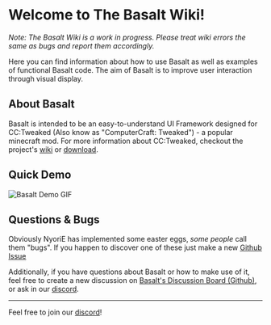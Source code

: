 # Welcome to The Basalt Wiki!

*Note: The Basalt Wiki is a work in progress. Please treat wiki errors the same as bugs and report them accordingly.*

Here you can find information about how to use Basalt as well as examples of functional Basalt code. The aim of Basalt is to improve user interaction through visual display.

## About Basalt

Basalt is intended to be an easy-to-understand UI Framework designed for CC:Tweaked (Also know as "ComputerCraft: Tweaked") - a popular minecraft mod. For more information about CC:Tweaked, checkout the project's [wiki](https://tweaked.cc/) or [download](https://modrinth.com/mod/cc-tweaked).

## Quick Demo

![Basalt Demo GIF](https://raw.githubusercontent.com/Pyroxenium/Basalt/master/docs/_media/basaltPreview2.gif)

## Questions & Bugs

Obviously NyoriE has implemented some easter eggs, *some people* call them "bugs". If you happen to discover one of these just make a new [Github Issue](https://github.com/Pyroxenium/Basalt/issues)

Additionally, if you have questions about Basalt or how to make use of it, feel free to create a new discussion on [Basalt's Discussion Board (Github)](https://github.com/Pyroxenium/Basalt/discussions), or ask in our [discord](https://discord.gg/yNNnmBVBpE).

---

Feel free to join our [discord](https://discord.gg/yNNnmBVBpE)!
